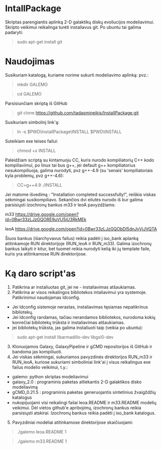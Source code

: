 # IntallPackage

Skriptas parengiantis aplinką 2-D galaktikų diskų evoliucijos modeliavimui. Skripto veikimui reikalinga turėti instaliavus git. Po ubuntu tai galima padaryti:
> sudo apt-get install git

# Naudojimas

Susikuriam katalogą, kuriame norime sukurti modeliavimo aplinką:
pvz.:
> mkdir GALEMO

> cd GALEMO

Parsisiunčiam skriptą iš GitHub

> git clone https://github.com/tadasmineikis/InstallPackage.git

Susikuriam simbolinį link'ą:

> ln -s $PWD\InstallPackage\INSTALL $PWD\INSTALL

Suteikiam exe teises failui:

> chmod +x INSTALL

Paleidžiam scriptą su kintamuoju CC, kuris nurodo kompiliatorių C++ kodo kompiliavimui, po linux tai bus g++, jei default g++ kompiliatorius nesukompiliuoja, galima nurodyti, pvz g++-4.9 (su 'senais' kompiliatoriais kyla problemų, pvz g++-4.6):

> CC=g++4.9 ./INSTALL

Jei matome išvedimą : "Installation completed successfully!", reiškia viskas sėkmingai susikompiliavo.
Sekančios dvi eilutės nurodo iš kur galima parsisiųsti izochronų bankus m33 ir leoA pavyzdžiams:

m33 https://drive.google.com/open?id=0Bwr33zLJzGQORE9uVU5iU3RkMEk

leoA https://drive.google.com/open?id=0Bwr33zLJzGQObDl5dnJvVjJVQTA

Šiuos bankus (išarchyvavus failus) reikia padėti į iso_bank aplanką atitinkamoje RUN direktorijoje (RUN_leoA ir RUN_m33). Galima izochronų bankus laikyti ir kitur, bet tuomet reikia nurodyti kelią iki jų template faile, kuris yra atitinkamose RUN direktorijose. 

# Ką daro script'as

1. Patikrina ar instaliuotas git, jei ne - instaliavimas atšaukiamas.
2. Patikrina ar visos reikalingos bibliotekos intaliavimui yra systemoje. Patikrinimui naudojamas ldconfig. 
  - Jei ldconfig sistemoje nerastas, instaliavimas tęsiamas nepatikrinus bibliotekų.
  - Jei ldconfig randamas, tačiau nerandamos bibliotekos, nurodoma kokių konrečiai bibliotekų trūksta ir instaliavimas atšaukiamas.
  - jei bibliotekų trūksta, jas galima instaliuoti taip (veikia po ubuntu): 

> sudo apt-get install libarmadillo-dev libgsl0-dev

3. Klonuojamos Galaxy, GalaxyPipeline ir gCMD repositorijos iš GitHub ir bandoma jas kompiliuoti.
4. Jei viskas sėkmingai, sukuriamos pavyzdinės direktorijos RUN_m33 ir RUN_leoA, kuriose sukuriami simboliniai link'ai į visus reikalingus exe failus modelio veikimui, t.y.:
  - galemo: python skriptas modeliavimui
  - galaxy_2.0 : programinis paketas atliekantis 2-D galaktikos disko modeliavimą
  - gCMD_0.21.5 : programinis paketas generuojantis sintetinius žvaigždžių katalogus
  - nukopijuojami visi reikalingi failai leoa.README ir m33.README modelių veikimui. Dėl vietos github'e apribojimų, izochronų bankus reikia parsisiųsti atskirai. Izochronų bankus reikia padėti į iso_bank katalogus.
5. Pavyzdiniai modeliai atitinkamose direktorijose skaičiuojami:

> ./galemo leoa.README 1

> ./galemo m33.README 1
  
